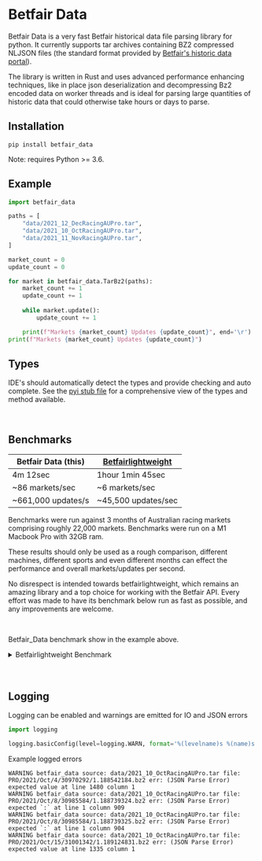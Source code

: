 # Betfair Data

Betfair Data is a very fast Betfair historical data file parsing library for python. It currently supports tar archives containing BZ2 compressed NLJSON files (the standard format provided by [Betfair's historic data portal](https://historicdata.betfair.com/#/home)).

The library is written in Rust and uses advanced performance enhancing techniques, like in place json deserialization and decompressing Bz2 encoded data on worker threads and is ideal for parsing large quantities of historic data that could otherwise take hours or days to parse.

## Installation

```
pip install betfair_data
```

Note: requires Python >= 3.6.


## Example

```python
import betfair_data

paths = [
    "data/2021_12_DecRacingAUPro.tar",
    "data/2021_10_OctRacingAUPro.tar",
    "data/2021_11_NovRacingAUPro.tar",
]

market_count = 0
update_count = 0

for market in betfair_data.TarBz2(paths):
    market_count += 1
    update_count += 1
    
    while market.update():
        update_count += 1

    print(f"Markets {market_count} Updates {update_count}", end='\r')
print(f"Markets {market_count} Updates {update_count}")

```
## Types
IDE's should automatically detect the types and provide checking and auto complete. See the [pyi stub file](betfair_data.pyi) for a comprehensive view of the types and method available.

<br />

## Benchmarks

| Betfair Data (this) | [Betfairlightweight](https://github.com/liampauling/betfair/) |
| -----------------  | --------------------|
| 4m 12sec           | 1hour 1min 45sec    |
| ~86 markets/sec    | ~6 markets/sec      |
| ~661,000 updates/s | ~45,500 updates/sec |

Benchmarks were run against 3 months of Australian racing markets comprising roughly 22,000 markets. Benchmarks were run on a M1 Macbook Pro with 32GB ram.

These results should only be used as a rough comparison, different machines, different sports and even different months can effect the performance and overall markets/updates per second.

No disrespect is intended towards betfairlightweight, which remains an amazing library and a top choice for working with the Betfair API. Every effort was made to have its benchmark below run as fast as possible, and any improvements are welcome.

<br>

Betfair_Data benchmark show in the example above.
<details><summary>Betfairlightweight Benchmark</summary>

```python
from typing import Sequence 

import unittest.mock
import tarfile
import bz2
import betfairlightweight

trading = betfairlightweight.APIClient("username", "password", "appkey")
listener = betfairlightweight.StreamListener(
    max_latency=None, lightweight=True, update_clk=False, output_queue=None, cumulative_runner_tv=True, calculate_market_tv=True
)

paths = [ 
    "data/2021_10_OctRacingAUPro.tar",
    "data/2021_11_NovRacingAUPro.tar",
    "data/2021_12_DecRacingAUPro.tar"
]

def load_tar(file_paths: Sequence[str]):
    for file_path in file_paths:
        with tarfile.TarFile(file_path) as archive:
            for file in archive:
                yield bz2.open(archive.extractfile(file))
    return None

market_count = 0
update_count = 0

for file_obj in load_tar(paths):
    with unittest.mock.patch("builtins.open", lambda f, _: f):  
        stream = trading.streaming.create_historical_generator_stream(
            file_path=file_obj,
            listener=listener,
        )
        gen = stream.get_generator()

        market_count += 1
        for market_books in gen():
            for market_book in market_books:
                update_count += 1

    print(f"Markets {market_count} Updates {update_count}", end='\r')
print(f"Markets {market_count} Updates {update_count}")

```
</details>

<br>
<br>


## Logging

Logging can be enabled and warnings are emitted for IO and JSON errors

```python
import logging

logging.basicConfig(level=logging.WARN, format='%(levelname)s %(name)s %(message)s')
```
Example logged errors

```log
WARNING betfair_data source: data/2021_10_OctRacingAUPro.tar file: PRO/2021/Oct/4/30970292/1.188542184.bz2 err: (JSON Parse Error) expected value at line 1480 column 1
WARNING betfair_data source: data/2021_10_OctRacingAUPro.tar file: PRO/2021/Oct/8/30985584/1.188739324.bz2 err: (JSON Parse Error) expected `:` at line 1 column 909
WARNING betfair_data source: data/2021_10_OctRacingAUPro.tar file: PRO/2021/Oct/8/30985584/1.188739325.bz2 err: (JSON Parse Error) expected `:` at line 1 column 904
WARNING betfair_data source: data/2021_10_OctRacingAUPro.tar file: PRO/2021/Oct/15/31001342/1.189124831.bz2 err: (JSON Parse Error) expected value at line 1335 column 1
```


